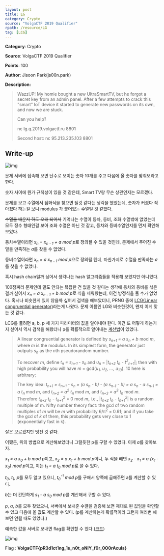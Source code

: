 ```yaml
---
layout: post
title: LG
category: Crypto
source: "VolgaCTF 2019 Qualifier"
rpath: /resource/LG
tag: [LCG]
---
```


**Category**: Crypto

**Source**: VolgaCTF 2019 Qualifier

**Points**: 100

**Author**: Jisoon Park(js00n.park)

**Description:** 

> WazzUP! My homie bought a new UltraSmartTV, but he forgot a secret key from an admin panel. After a few attempts to crack this "smart" IoT device it started to generate new passwords on its own, and now we are stuck.
> 
> Can you help?
> 
> nc lg.q.2019.volgactf.ru 8801
> 
> Second host: nc 95.213.235.103 8801

## Write-up

![img]({{page.rpath|prepend:site.baseurl}}/prob.png)

문제 서버에 접속해 보면 난수로 보이는 숫자 10개를 주고 다음에 올 숫자를 맞춰보라고 한다.

숫자 사이에 뭔가 규칙성이 있을 것 같은데, Smart TV랑 무슨 상관인지는 모르겠다.

문제를 보고 수열에서 점화식을 찾으면 될것 같다는 생각을 했었는데, 숫자가 커졌다 작아졌다 하는걸 보니 modulus 가 붙어있는 수열일 것 같았다.

~~수열을 배운지 하도 오래 되어서~~ 기억나는 수열이 등차, 등비, 조화 수열밖에 없었는데 모두 정수 형태인걸 보아 조화 수열은 아닌 것 같고, 등차와 등비수열인지를 먼저 확인해 보았다.

등차수열이라면 <em>x<sub>n</sub> = x<sub>n - 1</sub> + a mod p</em>로 정의될 수 있을 것인데, 문제에서 주어진 수열을 만족하는 <em>a</em>를 찾을 수 없었다.

등비수열이라면 <em>x<sub>n</sub> = a x<sub>n - 1</sub> mod p</em>으로 정의될 텐데, 마찬가지로 수열을 만족하는 <em>a</em>를 찾을 수 없었다.

혹시 hash chain일까 싶어서 생각나는 hash 알고리즘들을 적용해 보았지만 아니었다.

100점짜리 문제인데 말도 안되는 복잡한 건 없을 것 같다는 생각에 등차와 등비를 섞은 걸까 싶어서 <em>x<sub>n</sub> = a x<sub>n - 1</sub> + b mod p</em>로 식을 세워봤는데, 이건 방정식을 풀 수가 없었다. 혹시나 비슷한게 있지 않을까 싶어서 검색을 해보았더니, PRNG 중에 [LCG(Linear congruential generator)](https://en.wikipedia.org/wiki/Linear_congruential_generator)라는게 나왔다. 문제 이름인 LG와 비슷한것이, 왠지 이게 맞는 것 같다.

LCG를 풀려면 a, b, p 세 가지 파라미터의 값을 알아내야 한다. 이건 또 어떻게 하는거지 싶어서 역시 검색을 해봤더니 p를 확률적으로 알아내는 [계산법](https://security.stackexchange.com/questions/4268/cracking-a-linear-congruential-generator)이 있었다.

> A linear congruential generator is defined by <em>s<SUB>n+1</SUB> = a s<SUB>n</SUB> + b</em> mod <em>m</em>, where <em>m</em> is the modulus.  In its simplest form, the generator just outputs <em>s<SUB>n</SUB></em> as the <I>n</I>th pseudorandom number.
> 
> To recover <em>m</em>, define <em>t<SUB>n</SUB> = s<SUB>n+1</SUB> - s<SUB>n</SUB></em> and <em>u<SUB>n</SUB></em> = |<I>t<SUB>n+2</SUB> t<SUB>n</SUB> - t<SUP>2</SUP><SUB>n+1</SUB></I>|; then with high probability you will have <em>m</em> = gcd(<I>u<SUB>1</SUB>, u<SUB>2</SUB>, ..., u<SUB>10</SUB></I>).  10 here is arbitrary;
> 
> The key idea: <em>t<SUB>n+1</SUB> = s<SUB>n+1</SUB> - s<SUB>n</SUB> = (a s<SUB>n</SUB> - b) - (a s<SUB>n-1</SUB> - b) = a s<SUB>n</SUB> - a s<SUB>n-1</SUB> = a t<SUB>n</SUB></em> mod <em>m</em>, and <em>t<SUB>n+2</SUB> = a<SUP>2</SUP> t<SUB>n</SUB></em> mod <em>m</em>, and <em>t<SUB>n+3</SUB> = a<SUP>3</SUP> t<SUB>n</SUB></em> mod <em>m</em>.  Therefore <I>t<SUB>n+2</SUB> t<SUB>n</SUB> - t<SUB>n+1</SUB><SUP>2</SUP></I> = 0 mod <em>m</em>, i.e., |<I>t<SUB>n+2</SUB> t<SUB>n</SUB> - t<SUB>n+1</SUB><SUP>2</SUP></I>| is a random multiple of m.  Nifty number theory fact: the gcd of two random multiples of <em>m</em> will be <em>m</em> with probability 6/&pi;<SUP>2</SUP> = 0.61; and if you take the gcd of <em>k</em> of them, this probability gets very close to 1 (exponentially fast in k).

잘은 모르겠지만 멋진 것 같다.

어쨌든, 위의 방법으로 계산해보았더니 그럴듯한 p를 구할 수 있었다. 이제 <em>a</em>를 찾아보자.

<em>x<sub>1</sub> = a x<sub>0</sub> + b mod p</em>이고, <em>x<sub>2</sub> = a x<sub>1</sub> + b mod p</em>이니, 두 식을 빼면 <em>x<sub>2</sub> - x<sub>1</sub> = a (x<sub>1</sub> - x<sub>0</sub>) mod p</em>이고, 이는 <em>t<sub>1</sub> = a t<sub>0</sub> mod p</em>로 쓸 수 있다.

<em>t<sub>0</sub></em>, <em>t<sub>1</sub></em>, <em>p</em>를 모두 알고 있으니, <em>t<sub>0</sub><sup>-1</sup> mod p</em>를 구해서 양쪽에 곱해주면 a를 계산할 수 있다.

<em>b</em>는 더 간단하게 <em>s<sub>1</sub> - a s<sub>0</sub> mod p</em>를 계산해서 구할 수 있다.

<em>p</em>, <em>a</em>, <em>b</em>를 모두 찾았으니, 서버에서 보내준 수열을 검증해 보면 제대로 된 값임을 확인할 수 있고 다음에 올 값도 계산할 수 있다. (<em>p</em>를 계산하는게 확률적이라 그런지 여러번 해보면 안될 때도 있었다.)

예측한 값을 서버로 보내면 flag를 확인할 수 있다.([코드]({{site.github.master}}{{page.rpath}}/ex.py))

![img]({{page.rpath|prepend:site.baseurl}}/flag.png)

Flag : **VolgaCTF{pR3d1ct1ng_1s_n0t_oNlY_f0r_0O0rAculs}**
